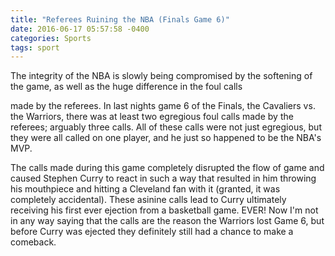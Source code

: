 ```yaml
---
title: "Referees Ruining the NBA (Finals Game 6)"
date: 2016-06-17 05:57:58 -0400
categories: Sports
tags: sport
---
```

The integrity of the NBA is slowly being compromised by the softening of the game,
as well as the huge difference in the foul calls
<!--sep-->
made by the referees. In last nights game 6 of the Finals, the Cavaliers vs. the Warriors, there was at least two egregious foul calls
made by the referees; arguably three calls. All of these calls were not just egregious, but they were all called on one player, and
he just so happened to be the NBA's MVP.

The calls made during this game completely disrupted the flow of game and caused Stephen Curry to react in such a way that
resulted in him throwing his mouthpiece and hitting a Cleveland fan with it (granted, it was completely accidental). These asinine
calls lead to Curry ultimately receiving his first ever ejection from a basketball game. EVER! Now I'm not in any way saying that the calls
are the reason the Warriors lost Game 6, but before Curry was ejected they definitely still had a chance to make a comeback.
